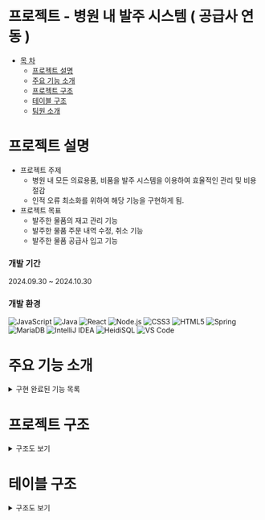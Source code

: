
# 프로젝트 - 병원 내 발주 시스템 ( 공급사 연동 )

* [목 차](#-목-차)
    - [프로젝트 설명](#프로젝트-설명)   
    - [주요 기능 소개](#주요-기능-소개)   
    - [프로젝트 구조](#프로젝트-구조)   
    - [테이블 구조](#테이블-구조)
    - [팀원 소개](#팀원-소개)
 

# 프로젝트 설명
* 프로젝트 주제
    * 병원 내 모든 의료용품, 비품을 발주 시스템을 이용하여 효율적인 관리 및 비용 절감
    * 인적 오류 최소화를 위하여 해당 기능을 구현하게 됨.
* 프로젝트 목표
    * 발주한 물품의 재고 관리 기능
    * 발주한 물품 주문 내역 수정, 취소 기능
    * 발주한 물품 공급사 입고 기능
 

### 개발 기간
2024.09.30 ~ 2024.10.30
 
### 개발 환경
![JavaScript](https://img.shields.io/badge/JavaScript-F7DF1E?style=for-the-badge&logo=javascript&logoColor=black)
![Java](https://img.shields.io/badge/Java-007396?style=for-the-badge&logo=java&logoColor=white)
![React](https://img.shields.io/badge/React-61DAFB?style=for-the-badge&logo=react&logoColor=black)
![Node.js](https://img.shields.io/badge/Node.js-339933?style=for-the-badge&logo=node-dot-js&logoColor=white)
![CSS3](https://img.shields.io/badge/CSS3-1572B6?style=for-the-badge&logo=css3&logoColor=white)
![HTML5](https://img.shields.io/badge/HTML5-E34F26?style=for-the-badge&logo=html5&logoColor=white)
![Spring](https://img.shields.io/badge/Spring-6DB33F?style=for-the-badge&logo=spring&logoColor=white)
![MariaDB](https://img.shields.io/badge/MariaDB-003545?style=for-the-badge&logo=mariadb&logoColor=white)
![IntelliJ IDEA](https://img.shields.io/badge/IntelliJ_IDEA-000000?style=for-the-badge&logo=intellij-idea&logoColor=white)
![HeidiSQL](https://img.shields.io/badge/HeidiSQL-006400?style=for-the-badge&logo=heidisql&logoColor=white)
![VS Code](https://img.shields.io/badge/VS_Code-007ACC?style=for-the-badge&logo=visual-studio-code&logoColor=white)


# 주요 기능 소개
<details><summary>구현 완료된 기능 목록</summary><br>

<details><summary>관리자 로그인 및 재고관리 페이지</summary>
    
![1-1](https://github.com/user-attachments/assets/67306f0e-2db6-41d3-814d-1c96c703edf5)

</details>


<details><summary>신규 물품 등록</summary>
    
![21-1](https://github.com/user-attachments/assets/f6834279-a2f1-436b-9799-6b9f4b61ca03)
![22-2](https://github.com/user-attachments/assets/cc4c2840-0395-421c-b4cc-c79c5afe9bd2)

</details>


<details><summary>발주 신청</summary>
    
![3-1](https://github.com/user-attachments/assets/93a3eb7b-0301-4766-ba5d-edb29679eb5e)

</details>


<details><summary>발주 내역 관리</summary>
    
![4-1](https://github.com/user-attachments/assets/2b20c1c2-40f7-4abb-a166-013d3a9953e7)

</details>

</details>

# 프로젝트 구조
<details><summary>구조도 보기</summary>

```plaintext
src
 ┣ pages
 ┃ ┣ admin
 ┃ ┣ order
 ┃ ┃ ┗ kth
 ┃ ┃ ┃ ┣ ManageSupply.css
 ┃ ┃ ┃ ┣ ManageSupply.js
 ┃ ┃ ┃ ┣ OrderLayout.css
 ┃ ┃ ┃ ┣ OrderLayout.js
 ┃ ┃ ┃ ┣ OrderList.css
 ┃ ┃ ┃ ┣ OrderList.js
 ┃ ┃ ┃ ┣ RegistSupply.css
 ┃ ┃ ┃ ┣ RegistSupply.js
 ┃ ┃ ┃ ┣ RequestOrder.css
 ┃ ┃ ┃ ┗ RequestOrder.js
 ┣ App.css
 ┣ App.js
 ┣ App.test.js
 ┣ index.css
 ┣ index.js
 ┣ logo.svg
 ┣ reportWebVitals.js
 ┣ reset.css
 ┗ setupTests.js
```

* 다른 프로젝트와 겹치는 부분이지만, 다른 페이지의 내용이 더 많기에 해당 프로젝트 구조부분만 추출하여 가져옴.
* 혹여나 확인이 필요하다면 README.md를 참고하면 됨.
</details>



# 테이블 구조
<details><summary>구조도 보기</summary>
    
![테이블 구조](https://github.com/user-attachments/assets/06576686-188e-4b92-a473-2e34688de019)

</details>

